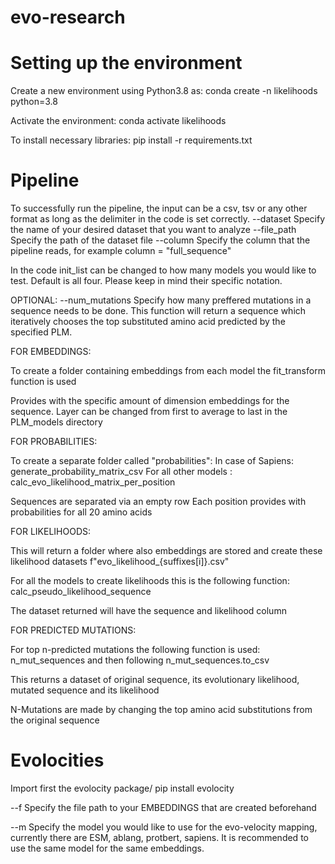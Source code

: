 # evo-research

# Setting up the environment

Create a new environment using Python3.8 as: conda create -n likelihoods python=3.8

Activate the environment: conda activate likelihoods

To install necessary libraries: pip install -r requirements.txt

# Pipeline

To successfully run the pipeline, the input can be a csv, tsv or any other format as long as the delimiter in the code is set correctly.
--dataset Specify the name of your desired dataset that you want to analyze
--file_path Specify the path of the dataset file
--column Specify the column that the pipeline reads, for example column = "full_sequence"

In the code init_list can be changed to how many models you would like to test. Default is all four. Please keep in mind their specific notation.

OPTIONAL:
--num_mutations Specify how many preffered mutations in a sequence needs to be done. This function will return a sequence which iteratively chooses the top substituted amino acid predicted by the specified PLM.


FOR EMBEDDINGS:

To create a folder containing embeddings from each model the fit_transform function is used

Provides with the specific amount of dimension embeddings for the sequence. 
Layer can be changed from first to average to last in the PLM_models directory

FOR PROBABILITIES: 

To create a separate folder called "probabilities":
In case of Sapiens: generate_probability_matrix_csv
For all other models : calc_evo_likelihood_matrix_per_position

Sequences are separated via an empty row
Each position provides with probabilities for all 20 amino acids

FOR LIKELIHOODS:

This will return a folder where also embeddings are stored and create these likelihood datasets f"evo_likelihood_{suffixes[i]}.csv"

For all the models to create likelihoods this is the following function:
calc_pseudo_likelihood_sequence

The dataset returned will have the sequence and likelihood column

FOR PREDICTED MUTATIONS:

For top n-predicted mutations the following function is used:
n_mut_sequences and then following n_mut_sequences.to_csv

This returns a dataset of original sequence, its evolutionary likelihood, mutated sequence and its likelihood

N-Mutations are made by changing the top amino acid substitutions from the original sequence

# Evolocities

Import first the evolocity package/ pip install evolocity

--f Specify the file path to your EMBEDDINGS that are created beforehand

--m Specify the model you would like to use for the evo-velocity mapping, currently there are ESM, ablang, protbert, sapiens. It is recommended to use the same model for the same embeddings.
